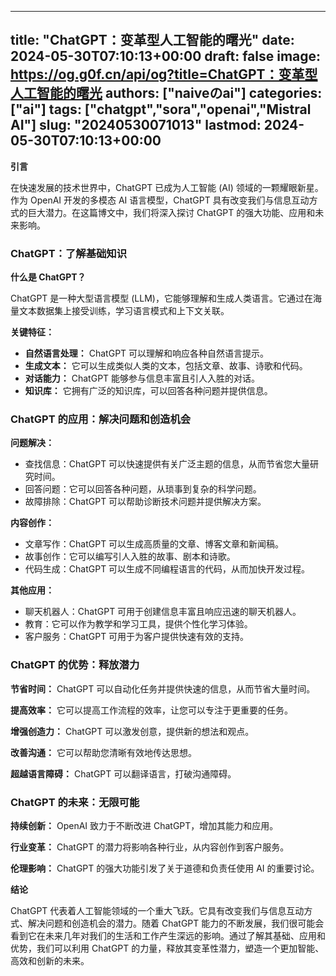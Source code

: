 
---
title: "ChatGPT：变革型人工智能的曙光"
date: 2024-05-30T07:10:13+00:00
draft: false
image: https://og.g0f.cn/api/og?title=ChatGPT：变革型人工智能的曙光
authors: ["naiveのai"]
categories: ["ai"]
tags: ["chatgpt","sora","openai","Mistral AI"]
slug: "20240530071013"
lastmod: 2024-05-30T07:10:13+00:00
---
**引言**

在快速发展的技术世界中，ChatGPT 已成为人工智能 (AI) 领域的一颗耀眼新星。作为 OpenAI 开发的多模态 AI 语言模型，ChatGPT 具有改变我们与信息互动方式的巨大潜力。在这篇博文中，我们将深入探讨 ChatGPT 的强大功能、应用和未来影响。

### ChatGPT：了解基础知识

**什么是 ChatGPT？**

ChatGPT 是一种大型语言模型 (LLM)，它能够理解和生成人类语言。它通过在海量文本数据集上接受训练，学习语言模式和上下文关联。

**关键特征：**

* **自然语言处理：** ChatGPT 可以理解和响应各种自然语言提示。
* **生成文本：** 它可以生成类似人类的文本，包括文章、故事、诗歌和代码。
* **对话能力：** ChatGPT 能够参与信息丰富且引人入胜的对话。
* **知识库：** 它拥有广泛的知识库，可以回答各种问题并提供信息。

### ChatGPT 的应用：解决问题和创造机会

**问题解决：**

* 查找信息：ChatGPT 可以快速提供有关广泛主题的信息，从而节省您大量研究时间。
* 回答问题：它可以回答各种问题，从琐事到复杂的科学问题。
* 故障排除：ChatGPT 可以帮助诊断技术问题并提供解决方案。

**内容创作：**

* 文章写作：ChatGPT 可以生成高质量的文章、博客文章和新闻稿。
* 故事创作：它可以编写引人入胜的故事、剧本和诗歌。
* 代码生成：ChatGPT 可以生成不同编程语言的代码，从而加快开发过程。

**其他应用：**

* 聊天机器人：ChatGPT 可用于创建信息丰富且响应迅速的聊天机器人。
* 教育：它可以作为教学和学习工具，提供个性化学习体验。
* 客户服务：ChatGPT 可用于为客户提供快速有效的支持。

### ChatGPT 的优势：释放潜力

**节省时间：** ChatGPT 可以自动化任务并提供快速的信息，从而节省大量时间。

**提高效率：** 它可以提高工作流程的效率，让您可以专注于更重要的任务。

**增强创造力：** ChatGPT 可以激发创意，提供新的想法和观点。

**改善沟通：** 它可以帮助您清晰有效地传达思想。

**超越语言障碍：** ChatGPT 可以翻译语言，打破沟通障碍。

### ChatGPT 的未来：无限可能

**持续创新：** OpenAI 致力于不断改进 ChatGPT，增加其能力和应用。

**行业变革：** ChatGPT 的潜力将影响各种行业，从内容创作到客户服务。

**伦理影响：** ChatGPT 的强大功能引发了关于道德和负责任使用 AI 的重要讨论。

**结论**

ChatGPT 代表着人工智能领域的一个重大飞跃。它具有改变我们与信息互动方式、解决问题和创造机会的潜力。随着 ChatGPT 能力的不断发展，我们很可能会看到它在未来几年对我们的生活和工作产生深远的影响。通过了解其基础、应用和优势，我们可以利用 ChatGPT 的力量，释放其变革性潜力，塑造一个更加智能、高效和创新的未来。